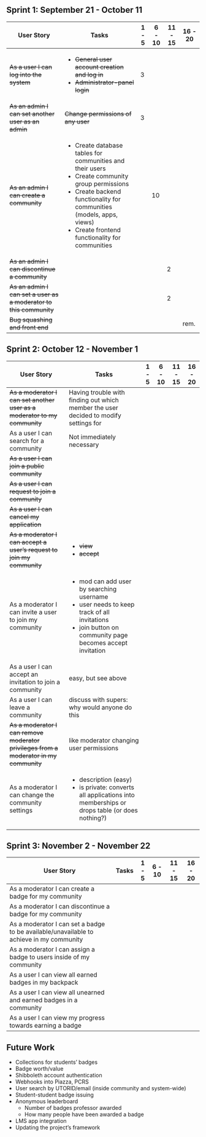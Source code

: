 ## Sprint 1: September 21 - October 11

User Story | Tasks | 1 - 5 | 6 - 10 | 11 - 15 | 16 - 20
--- | --- | --- | --- | --- | ---
<del>As a user I can log into the system</del> | <ul><li><del>General user account creation and log in</del></li><li><del>Administrator-panel login</del></li></ul> | 3 | | |
<del>As an admin I can set another user as an admin</del> | <del>Change permissions of any user</del> | 3 | | | 
<del>As an admin I can create a community</del> | <ul><li>Create database tables for communities and their users</li><li>Create community group permissions</li><li>Create backend functionality for communities (models, apps, views)</li><li>Create frontend functionality for communities</li></ul> | | 10 | | 
<del>As an admin I can discontinue a community</del> | | | | 2 | 
<del>As an admin I can set a user as a moderator to this community</del> | | | |  2 | 
<del>Bug squashing and front end</del> | | | | | rem.

## Sprint 2: October 12 - November 1

User Story | Tasks | 1 - 5 | 6 - 10 | 11 - 15 | 16 - 20
--- | --- | --- | --- | --- | ---
<del>As a moderator I can set another user as a moderator to my community</del> | Having trouble with finding out which member the user decided to modify settings for | | | |
As a user I can search for a community | Not immediately necessary | | | |
<del>As a user I can join a public community</del> | | | | |
<del>As a user I can request to join a community</del> | | | | | 
<del>As a user I can cancel my application</del> | | | | |
<del>As a moderator I can accept a user’s request to join my community</del> | <ul><li><del>view</del></li><li><del>accept</del></li></ul> | | | |
As a moderator I can invite a user to join my community | <ul><li>mod can add user by searching username</li><li>user needs to keep track of all invitations</li><li>join button on community page becomes accept invitation</li></ul> | | | |
As a user I can accept an invitation to join a community | easy, but see above | | | |
As a user I can leave a community | discuss with supers: why would anyone do this | | | | 
<del>As a moderator I can remove moderator privileges from a moderator in my community</del> | like moderator changing user permissions | | | |
As a moderator I can change the community settings | <ul><li>description (easy)</li><li>is private: converts all applications into memberships or drops table (or does nothing?)</li></ul> | | | |

## Sprint 3: November 2 - November 22

User Story | Tasks | 1 - 5 | 6 - 10 | 11 - 15 | 16 - 20
--- | --- | --- | --- | --- | ---
As a moderator I can create a badge for my community | | | | | 
As a moderator I can discontinue a badge for my community | | | | | 
As a moderator I can set a badge to be available/unavailable to achieve in my community | | | | | 
As a moderator I can assign a badge to users inside of my community | | | | |
As a user I can view all earned badges in my backpack | | | | |
As a user I can view all unearned and earned badges in a community | | | | |
As a user I can view my progress towards earning a badge | | | | |

## Future Work

* Collections for students’ badges
* Badge worth/value
* Shibboleth account authentication
* Webhooks into Piazza, PCRS
* User search by UTORID/email (inside community and system-wide)
* Student-student badge issuing
* Anonymous leaderboard
    * Number of badges professor awarded
    * How many people have been awarded a badge
* LMS app integration 
* Updating the project’s framework